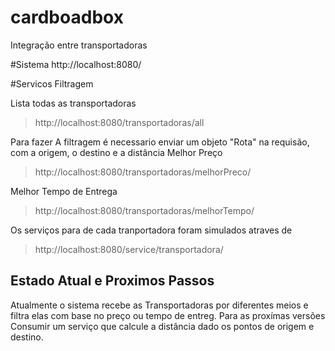 # cardboadbox
Integração entre transportadoras


#Sistema
http://localhost:8080/


#Servicos Filtragem

Lista todas as transportadoras
> http://localhost:8080/transportadoras/all


Para fazer A filtragem é necessario enviar um objeto "Rota" na requisão, com a origem, o destino e a distância
Melhor Preço
> http://localhost:8080/transportadoras/melhorPreco/

Melhor Tempo de Entrega
> http://localhost:8080/transportadoras/melhorTempo/


Os serviços para de cada tranportadora foram simulados atraves de
> http://localhost:8080/service/transportadora/<id transportadora>

## Estado Atual e Proximos Passos

Atualmente o sistema recebe as Transportadoras por diferentes meios e filtra elas com base no preço ou tempo de entreg. Para as proxímas versões Consumir um serviço que calcule a distância  dado os pontos de origem e destino.